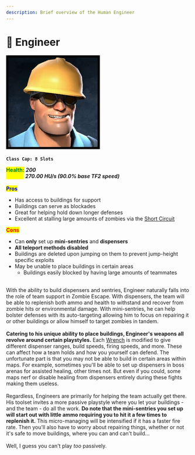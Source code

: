 ```yaml
---
description: Brief overview of the Human Engineer
---
```


# 🔧 Engineer

![](../../../.gitbook/assets/Icon_engineer_blue.jpg)

**`Class Cap: 8 Slots`**

<mark style="color:green;">**Health:**</mark> _**200**_\
<mark style="color:yellow;">**Speed:**</mark> _**270.00 HU/s (90.0% base TF2 speed)**_\
\
<mark style="color:blue;">**Pros**</mark>

* Has access to buildings for support
* Buildings can serve as blockades
* Great for helping hold down longer defenses
* Excellent at stalling large amounts of zombies via the [Short Circuit](secondaries.md#short-circuit)

<mark style="color:red;">**Cons**</mark>

* Can **only** set up **mini-sentries** and **dispensers**
* **All teleport methods disabled**
* Buildings are deleted upon jumping on them to prevent jump-height specific exploits
* May be unable to place buildings in certain areas
  * Buildings easily blocked by having large amounts of teammates

\
With the ability to build dispensers and sentries, Engineer naturally falls into the role of team support in Zombie Escape. With dispensers, the team will be able to replenish both ammo and health to withstand and recover from zombie hits or environmental damage. With mini-sentries, he can help bolster defenses with its auto-targeting allowing him to focus on repairing it or other buildings or allow himself to target zombies in tandem.\
\
**Catering to his unique ability to place buildings, Engineer's weapons all revolve around certain playstyles.** Each [Wrench](melees.md) is modified to give different dispenser ranges, build speeds, firing speeds, and more. These can affect how a team holds and how you yourself can defend. The unfortunate part is that you may not be able to build in certain areas within maps. For example, sometimes you'll be able to set up dispensers in boss arenas for assisted healing, other times not. But even if you could, some maps nerf or disable healing from dispensers entirely during these fights making them useless.\
\
Regardless, Engineers are primarily for helping the team actually get there. His toolset invites a more passive playstyle where you let your buildings - and the team - do all the work. **Do note that the mini-sentries you set up will start out with little ammo requiring you to hit it a few times to replenish it.** This micro-managing will be intensified if it has a faster fire rate. Then you'll also have to worry about repairing things, whether or not it's safe to move buildings, where you can and can't build...\
\
Well, I guess you can't play _too_ passively.

